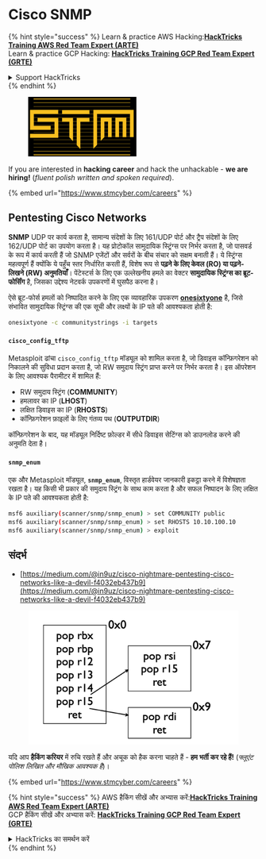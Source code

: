 # Cisco SNMP

{% hint style="success" %}
Learn & practice AWS Hacking:<img src="../../.gitbook/assets/arte.png" alt="" data-size="line">[**HackTricks Training AWS Red Team Expert (ARTE)**](https://training.hacktricks.xyz/courses/arte)<img src="../../.gitbook/assets/arte.png" alt="" data-size="line">\
Learn & practice GCP Hacking: <img src="../../.gitbook/assets/grte.png" alt="" data-size="line">[**HackTricks Training GCP Red Team Expert (GRTE)**<img src="../../.gitbook/assets/grte.png" alt="" data-size="line">](https://training.hacktricks.xyz/courses/grte)

<details>

<summary>Support HackTricks</summary>

* Check the [**subscription plans**](https://github.com/sponsors/carlospolop)!
* **Join the** 💬 [**Discord group**](https://discord.gg/hRep4RUj7f) or the [**telegram group**](https://t.me/peass) or **follow** us on **Twitter** 🐦 [**@hacktricks\_live**](https://twitter.com/hacktricks\_live)**.**
* **Share hacking tricks by submitting PRs to the** [**HackTricks**](https://github.com/carlospolop/hacktricks) and [**HackTricks Cloud**](https://github.com/carlospolop/hacktricks-cloud) github repos.

</details>
{% endhint %}

<figure><img src="../../.gitbook/assets/image (1) (1) (1) (1) (1) (1) (1) (1) (1) (1).png" alt=""><figcaption></figcaption></figure>

If you are interested in **hacking career** and hack the unhackable - **we are hiring!** (_fluent polish written and spoken required_).

{% embed url="https://www.stmcyber.com/careers" %}

## Pentesting Cisco Networks

**SNMP** UDP पर कार्य करता है, सामान्य संदेशों के लिए 161/UDP पोर्ट और ट्रैप संदेशों के लिए 162/UDP पोर्ट का उपयोग करता है। यह प्रोटोकॉल सामुदायिक स्ट्रिंग्स पर निर्भर करता है, जो पासवर्ड के रूप में कार्य करती हैं जो SNMP एजेंटों और सर्वरों के बीच संचार को सक्षम बनाती हैं। ये स्ट्रिंग्स महत्वपूर्ण हैं क्योंकि ये पहुँच स्तर निर्धारित करती हैं, विशेष रूप से **पढ़ने के लिए केवल (RO) या पढ़ने-लिखने (RW) अनुमतियाँ**। पेंटेस्टर्स के लिए एक उल्लेखनीय हमले का वेक्टर **सामुदायिक स्ट्रिंग्स का ब्रूट-फोर्सिंग** है, जिसका उद्देश्य नेटवर्क उपकरणों में घुसपैठ करना है।

ऐसे ब्रूट-फोर्स हमलों को निष्पादित करने के लिए एक व्यावहारिक उपकरण [**onesixtyone**](https://github.com/trailofbits/onesixtyone) है, जिसे संभावित सामुदायिक स्ट्रिंग्स की एक सूची और लक्ष्यों के IP पते की आवश्यकता होती है:
```bash
onesixtyone -c communitystrings -i targets
```
#### `cisco_config_tftp`

Metasploit ढांचा `cisco_config_tftp` मॉड्यूल को शामिल करता है, जो डिवाइस कॉन्फ़िगरेशन को निकालने की सुविधा प्रदान करता है, जो RW समुदाय स्ट्रिंग प्राप्त करने पर निर्भर करता है। इस ऑपरेशन के लिए आवश्यक पैरामीटर में शामिल हैं:

* RW समुदाय स्ट्रिंग (**COMMUNITY**)
* हमलावर का IP (**LHOST**)
* लक्षित डिवाइस का IP (**RHOSTS**)
* कॉन्फ़िगरेशन फ़ाइलों के लिए गंतव्य पथ (**OUTPUTDIR**)

कॉन्फ़िगरेशन के बाद, यह मॉड्यूल निर्दिष्ट फ़ोल्डर में सीधे डिवाइस सेटिंग्स को डाउनलोड करने की अनुमति देता है।

#### `snmp_enum`

एक और Metasploit मॉड्यूल, **`snmp_enum`**, विस्तृत हार्डवेयर जानकारी इकट्ठा करने में विशेषज्ञता रखता है। यह किसी भी प्रकार की समुदाय स्ट्रिंग के साथ काम करता है और सफल निष्पादन के लिए लक्षित के IP पते की आवश्यकता होती है:
```bash
msf6 auxiliary(scanner/snmp/snmp_enum) > set COMMUNITY public
msf6 auxiliary(scanner/snmp/snmp_enum) > set RHOSTS 10.10.100.10
msf6 auxiliary(scanner/snmp/snmp_enum) > exploit
```
## संदर्भ

* [https://medium.com/@in9uz/cisco-nightmare-pentesting-cisco-networks-like-a-devil-f4032eb437b9](https://medium.com/@in9uz/cisco-nightmare-pentesting-cisco-networks-like-a-devil-f4032eb437b9)

<figure><img src="../../.gitbook/assets/image (1) (1) (1) (1) (1) (1) (1) (1) (1).png" alt=""><figcaption></figcaption></figure>

यदि आप **हैकिंग करियर** में रुचि रखते हैं और अचूक को हैक करना चाहते हैं - **हम भर्ती कर रहे हैं!** (_फ्लूएंट पोलिश लिखित और मौखिक आवश्यक है_)।

{% embed url="https://www.stmcyber.com/careers" %}

{% hint style="success" %}
AWS हैकिंग सीखें और अभ्यास करें:<img src="../../.gitbook/assets/arte.png" alt="" data-size="line">[**HackTricks Training AWS Red Team Expert (ARTE)**](https://training.hacktricks.xyz/courses/arte)<img src="../../.gitbook/assets/arte.png" alt="" data-size="line">\
GCP हैकिंग सीखें और अभ्यास करें: <img src="../../.gitbook/assets/grte.png" alt="" data-size="line">[**HackTricks Training GCP Red Team Expert (GRTE)**<img src="../../.gitbook/assets/grte.png" alt="" data-size="line">](https://training.hacktricks.xyz/courses/grte)

<details>

<summary>HackTricks का समर्थन करें</summary>

* [**सदस्यता योजनाएँ**](https://github.com/sponsors/carlospolop) देखें!
* **शामिल हों** 💬 [**Discord समूह**](https://discord.gg/hRep4RUj7f) या [**टेलीग्राम समूह**](https://t.me/peass) या **हमें** **Twitter** 🐦 [**@hacktricks\_live**](https://twitter.com/hacktricks\_live)** पर फॉलो करें।**
* **हैकिंग ट्रिक्स साझा करें और** [**HackTricks**](https://github.com/carlospolop/hacktricks) और [**HackTricks Cloud**](https://github.com/carlospolop/hacktricks-cloud) गिटहब रिपोजिटरी में PR सबमिट करें।

</details>
{% endhint %}
